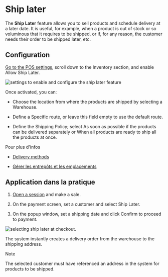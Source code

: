# Ship later

The **Ship Later** feature allows you to sell products and schedule delivery
at a later date. It is useful, for example, when a product is out of stock or
so voluminous that it requires to be shipped, or if, for any reason, the
customer needs their order to be shipped later, etc.

## Configuration

[Go to the POS settings](../configuration.html#configuration-settings), scroll
down to the Inventory section, and enable Allow Ship Later.

![settings to enable and configure the ship later
feature](../../../../_images/settings3.png)

Once activated, you can:

  * Choose the location from where the products are shipped by selecting a Warehouse.

  * Define a Specific route, or leave this field empty to use the default route.

  * Define the Shipping Policy; select As soon as possible if the products can be delivered separately or When all products are ready to ship all the products at once.

Pour plus d'infos

  * [Delivery methods](../../../inventory_and_mrp/inventory/shipping_receiving/setup_configuration/delivery_method.html)

  * [Gérer les entrepôts et les emplacements](../../../inventory_and_mrp/inventory/warehouses_storage/inventory_management/warehouses_locations.html)

## Application dans la pratique

  1. [Open a session](../../point_of_sale.html#pos-session-start) and make a sale.

  2. On the payment screen, set a customer and select Ship Later.

  3. On the popup window, set a shipping date and click Confirm to proceed to payment.

![selecting ship later at checkout.](../../../../_images/payment1.png)

The system instantly creates a delivery order from the warehouse to the
shipping address.

Note

The selected customer must have referenced an address in the system for
products to be shipped.

